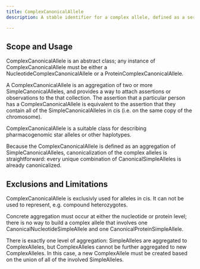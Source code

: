 ```yaml
---
title: ComplexCanonicalAllele
description: A stable identifier for a complex allele, defined as a series of two or more SimpleCanonicalAlleles that occur in cis.

---
```






Scope and Usage
---------------

ComplexCanonicalAllele is an abstract class; any instance of ComplexCanonicalAllele must be either a NucleotideComplexCanonicalAllele or a ProteinComplexCanonicalAllele.

A ComplexCanonicalAllele is an aggregation of two or more SimpleCanonicalAlleles, and provides a way to attach assertions or observations to the that collection.  The assertion that a particular person has a ComplexCanonicalAllele is equivalent to the assertion that they contain all of the SimpleCanonicalAlleles in cis (i.e. on the same copy of the chromosome).  

ComplexCanonicalAllele is a suitable class for describing pharmacogenomic star alleles or other haplotypes.

Because the ComplexCanonicalAllele is defined as an aggregation of SimpleCanonicalAlleles, canonicalization of the complex alleles is straightforward: every unique combination of CanonicalSimpleAlleles is already canonicalized.  

Exclusions and Limitations
--------------------------

ComplexCanonicalAllele is exclusivly used for alleles in cis.  It can not be used to represent, e.g. compound heterozygotes.

Concrete aggregation must occur at either the nucleotide or protein level; there is no way to build a complex allele that involves one CanonicalNucleotideSimpleAllele and one CanonicalProteinSimpleAllele.

There is exactly one level of aggregation: SimpleAlleles are aggregated to ComplexAlleles, but ComplexAlleles cannot be further aggregated to new ComplexAlleles.  In this case, a new ComplexAllele must be created based on the union of all of the involved SimpleAlleles.
